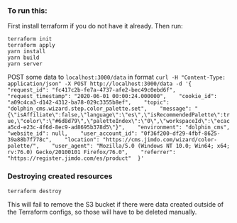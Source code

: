 ### To run this:

First install terraform if you do not have it already.
Then run:
```
terraform init
terraform apply
yarn install
yarn build
yarn server
```

POST some data to `localhost:3000/data` in format `curl -H "Content-Type: application/json" -X POST http://localhost:3000/data -d '{    "request_id": "fc417c2b-fe7a-4737-afe2-bec49c0ebd6f",    "request_timestamp": "2020-06-01 00:00:24.000000",    "cookie_id": "a09c4ca3-d142-4312-ba78-029c3355b8ef",    "topic": "dolphin_cms.wizard.step.color_palette.set",    "message": "{\"isAffiliate\":false,\"language\":\"es\",\"isRecommendedPalette\":true,\"color\":\"#6d8d79\",\"paletteIndex\":\"0\",\"workspaceId\":\"ecaca5cd-e23c-4f6d-8ec9-ad8695b378d5\"}",    "environment": "dolphin_cms",    "website_id": null,    "user_account_id": "0f36f200-df29-4fbf-8625-39a88b7f778c",    "location": "https://cms.jimdo.com/wizard/color-palette/",    "user_agent": "Mozilla/5.0 (Windows NT 10.0; Win64; x64; rv:76.0) Gecko/20100101 Firefox/76.0",    "referrer": "https://register.jimdo.com/es/product"  }'`

### Destroying created resources
```
terraform destroy
```

This will fail to remove the S3 bucket if there were data created outside of the Terraform configs, so those will have to be deleted manually.

